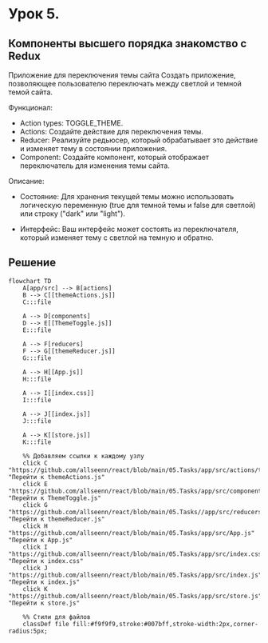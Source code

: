 # Урок 5. 

## Компоненты высшего порядка знакомство с Redux

Приложение для переключения темы сайта
Создать приложение, позволяющее пользователю переключать между светлой и темной темой сайта.

Функционал:

- Action types: TOGGLE_THEME.
- Actions: Создайте действие для переключения темы.
- Reducer: Реализуйте редьюсер, который обрабатывает это действие и изменяет тему в состоянии приложения.
- Component: Создайте компонент, который отображает переключатель для изменения темы сайта.


Описание:

- Состояние: Для хранения текущей темы можно использовать логическую переменную (true для темной темы и false для светлой) или строку ("dark" или "light").

- Интерфейс: Ваш интерфейс может состоять из переключателя, который изменяет тему с светлой на темную и обратно.

## Решение

```mermaid
flowchart TD
    A[app/src] --> B[actions]
    B --> C[[themeActions.js]]
    C:::file

    A --> D[components]
    D --> E[[ThemeToggle.js]]
    E:::file

    A --> F[reducers]
    F --> G[[themeReducer.js]]
    G:::file

    A --> H[[App.js]]
    H:::file

    A --> I[[index.css]]
    I:::file

    A --> J[[index.js]]
    J:::file

    A --> K[[store.js]]
    K:::file

    %% Добавляем ссылки к каждому узлу
    click C "https://github.com/allseenn/react/blob/main/05.Tasks/app/src/actions/themeActions.js" "Перейти к themeActions.js"
    click E "https://github.com/allseenn/react/blob/main/05.Tasks/app/src/components/ThemeToggle.js" "Перейти к ThemeToggle.js"
    click G "https://github.com/allseenn/react/blob/main/05.Tasks//app/src/reducers/themeReducer.js" "Перейти к themeReducer.js"
    click H "https://github.com/allseenn/react/blob/main/05.Tasks/app/src/App.js" "Перейти к App.js"
    click I "https://github.com/allseenn/react/blob/main/05.Tasks/app/src/index.css" "Перейти к index.css"
    click J "https://github.com/allseenn/react/blob/main/05.Tasks/app/src/index.js" "Перейти к index.js"
    click K "https://github.com/allseenn/react/blob/main/05.Tasks/app/src/store.js" "Перейти к store.js"

    %% Стили для файлов
    classDef file fill:#f9f9f9,stroke:#007bff,stroke-width:2px,corner-radius:5px;
```
